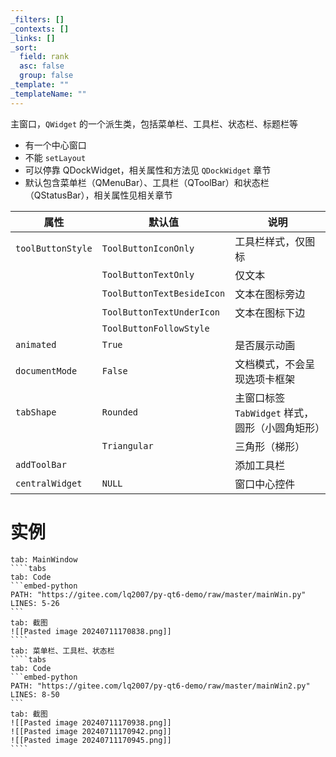 ```yaml
---
_filters: []
_contexts: []
_links: []
_sort:
  field: rank
  asc: false
  group: false
_template: ""
_templateName: ""
---
```

主窗口，`QWidget` 的一个派生类，包括菜单栏、工具栏、状态栏、标题栏等
* 有一个中心窗口
* 不能 `setLayout`
* 可以停靠 QDockWidget，相关属性和方法见 `QDockWidget` 章节
* 默认包含菜单栏（QMenuBar）、工具栏（QToolBar）和状态栏（QStatusBar），相关属性见相关章节

| 属性                      | 默认值                        | **说明**                         |
| ----------------------- | -------------------------- | ------------------------------ |
| `toolButtonStyle`<br /> | `ToolButtonIconOnly`       | 工具栏样式，仅图标                      |
|                         | `ToolButtonTextOnly`       | 仅文本                            |
|                         | `ToolButtonTextBesideIcon` | 文本在图标旁边                        |
|                         | `ToolButtonTextUnderIcon`  | 文本在图标下边                        |
|                         | `ToolButtonFollowStyle`    |                                |
| `animated`              | `True`<br />               | 是否展示动画                         |
| `documentMode`          | `False`<br />              | 文档模式，不会呈现选项卡框架                 |
| `tabShape`<br />        | `Rounded`                  | 主窗口标签 `TabWidget` 样式，圆形（小圆角矩形） |
|                         | `Triangular`               | 三角形（梯形）                        |
| `addToolBar`            |                            | 添加工具栏                          |
| `centralWidget`         | `NULL`                     | 窗口中心控件                         |
# 实例

~~~tabs
tab: MainWindow
````tabs
tab: Code
```embed-python
PATH: "https://gitee.com/lq2007/py-qt6-demo/raw/master/mainWin.py"
LINES: 5-26
```
tab: 截图
![[Pasted image 20240711170838.png]]
````
tab: 菜单栏、工具栏、状态栏
````tabs
tab: Code
```embed-python
PATH: "https://gitee.com/lq2007/py-qt6-demo/raw/master/mainWin2.py"
LINES: 8-50
```
tab: 截图
![[Pasted image 20240711170938.png]]
![[Pasted image 20240711170942.png]]
![[Pasted image 20240711170945.png]]
````
~~~


